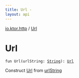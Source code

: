 ```yaml
---
title: Url - 
layout: api
---
```


<div class='api-docs-breadcrumbs'><a href="index.html">io.ktor.http</a> / <a href="./-url.html">Url</a></div>

# Url

<div class="signature"><code><span class="keyword">fun </span><span class="identifier">Url</span><span class="symbol">(</span><span class="parameterName" id="io.ktor.http$Url(kotlin.String)/urlString">urlString</span><span class="symbol">:</span>&nbsp;<a href="https://kotlinlang.org/api/latest/jvm/stdlib/kotlin/-string/index.html"><span class="identifier">String</span></a><span class="symbol">)</span><span class="symbol">: </span><a href="-url/index.html"><span class="identifier">Url</span></a></code></div>

Construct <a href="-url/index.html">Url</a> from <a href="-url.html#io.ktor.http$Url(kotlin.String)/urlString">urlString</a>


